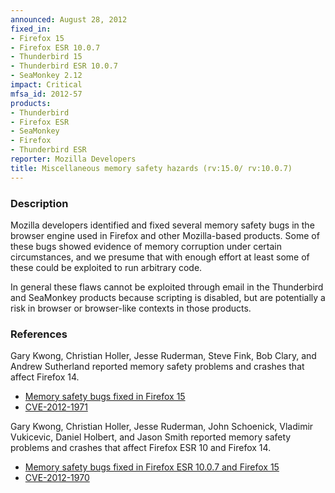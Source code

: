 ```yaml
---
announced: August 28, 2012
fixed_in:
- Firefox 15
- Firefox ESR 10.0.7
- Thunderbird 15
- Thunderbird ESR 10.0.7
- SeaMonkey 2.12
impact: Critical
mfsa_id: 2012-57
products:
- Thunderbird
- Firefox ESR
- SeaMonkey
- Firefox
- Thunderbird ESR
reporter: Mozilla Developers
title: Miscellaneous memory safety hazards (rv:15.0/ rv:10.0.7)
---
```


<h3>Description</h3>

<p>Mozilla developers identified and fixed several memory safety bugs in the
browser engine used in Firefox and other Mozilla-based products. Some of these
bugs showed evidence of memory corruption under certain circumstances, and we
presume that with enough effort at least some of these could be exploited to run
arbitrary code.</p>

<p>In general these flaws cannot be exploited through email in the Thunderbird
and SeaMonkey products because scripting is disabled, but are potentially a risk
in browser or browser-like contexts in those products.</p>


<h3>References</h3>

<p>Gary Kwong, Christian Holler, Jesse Ruderman, Steve Fink, Bob Clary, and Andrew
Sutherland reported memory safety problems and crashes that
affect Firefox 14.</p>
<ul>
  <li><a href="https://bugzilla.mozilla.org/buglist.cgi?bug_id=719750,748119,749039,&#10;754150,754242,732870,752038,753162,755916,780712,730208,779849,752087,765936">
          Memory safety bugs fixed in Firefox 15</a></li>
  <li><a href="http://cve.mitre.org/cgi-bin/cvename.cgi?name=CVE-2012-1971" class="ex-ref">CVE-2012-1971</a></li>
</ul>

<p>Gary Kwong, Christian Holler, Jesse Ruderman, John Schoenick, Vladimir
Vukicevic, Daniel Holbert, and Jason Smith reported memory safety problems and crashes that affect Firefox ESR 10 and Firefox 14.</p>

<ul>
  <li><a href="https://bugzilla.mozilla.org/buglist.cgi?bug_id=745158,758408,761831,&#10;764176,777806,775206,778765,773097">
          Memory safety bugs fixed in Firefox ESR 10.0.7 and Firefox 15</a></li>
  <li><a href="http://cve.mitre.org/cgi-bin/cvename.cgi?name=CVE-2012-1970" class="ex-ref">CVE-2012-1970</a></li>
</ul>




